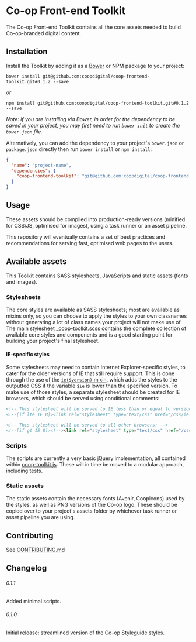 # Co-op Front-end Toolkit

The Co-op Front-end Toolkit contains all the core assets needed to build Co-op-branded digital content.

## Installation

Install the Toolkit by adding it as a [Bower](http://bower.io/) or NPM package to your project:

```
bower install git@github.com:coopdigital/coop-frontend-toolkit.git#0.1.2 --save
```

_or_

```
npm install git@github.com:coopdigital/coop-frontend-toolkit.git#0.1.2 --save
```

_Note: if you are installing via Bower, in order for the dependency to be saved in your project, you may first need to run `bower init` to create the `bower.json` file._

Alternatively, you can add the dependency to your project's `bower.json` or `package.json` directly then run `bower install` or `npm install`:

```json
{
  "name": "project-name",
  "dependencies": {
    "coop-frontend-toolkit": "git@github.com:coopdigital/coop-frontend-toolkit.git#0.1.1"
  }
}
```

## Usage

These assets should be compiled into production-ready versions (minified for CSS/JS, optimised for images), using a task runner or an asset pipeline.

This repository will eventually contains a set of best practices and recommendations for serving fast, optimised web pages to the users.

## Available assets

This Toolkit contains SASS stylesheets, JavaScripts and static assets (fonts and images).

### Stylesheets

The core styles are available as SASS stylesheets; most are available as mixins only, so you can choose to apply the styles to your own classnames without generating a lot of class names your project will not make use of. The main stylesheet [_coop-toolkit.scss](styles/_coop-toolkit.scss) contains the complete collection of available core styles and components and is a good starting point for building your project's final stylesheet.

#### IE-specific styles

Some stylesheets may need to contain Internet Explorer-specific styles, to cater for the older versions of IE that still require support. This is done through the use of the [`ie($version)` mixin](styles/mixins/_helpers.scss#L24), which adds the styles to the outputted CSS if the variable `$ie` is lower than the specified version. To make use of those styles, a separate stylesheet should be created for IE browsers, which should be served using conditional comments:

```html
<!-- This stylesheet will be served to IE less than or equal to version 8: -->
<!--[if lte IE 8]><link rel="stylesheet" type="text/css" href="/css/ie.css"><![endif]-->

<!-- This stylesheet will be served to all other browsers: -->
<!--[if gt IE 8]><!--><link rel="stylesheet" type="text/css" href="/css/main.css"><!--<![endif]-->
```

### Scripts

The scripts are currently a very basic jQuery implementation, all contained within [coop-toolkit.js](scripts/coop-toolkit.js). These will in time be moved to a modular approach, including tests.

### Static assets

The static assets contain the necessary fonts (Avenir, Coopicons) used by the styles, as well as PNG versions of the Co-op logo. These should be copied over to your project's assets folder by whichever task runner or asset pipeline you are using.


## Contributing

See [CONTRIBUTING.md](CONTRIBUTING.md)

## Changelog

###### 0.1.1
Added minimal scripts.
###### 0.1.0
Initial release: streamlined version of the Co-op Styleguide styles.
